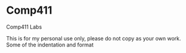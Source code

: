 # Comp411
Comp411 Labs

This is for my personal use only, please do not copy as your own work.
Some of the indentation and format 
